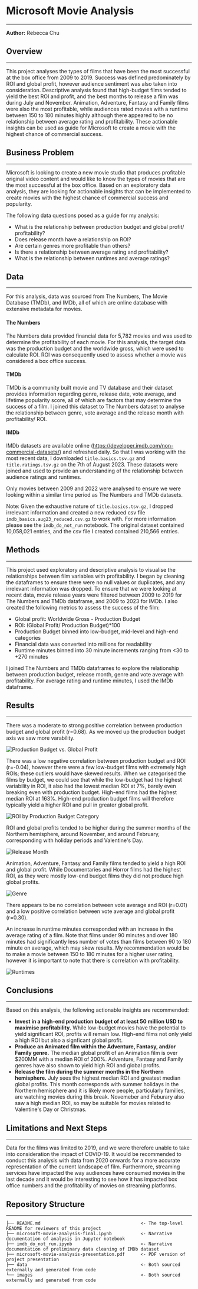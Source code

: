 # Microsoft Movie Analysis 
***
**Author:** Rebecca Chu


## Overview
***

This project analyses the types of films that have been the most successful at the box office from 2009 to 2019. Success was defined predominately by ROI and global profit, however audience sentiment was also taken into consideration. Descriptive analysis found that high-budget films tended to yield the best ROI and profit, and the best months to release a film was during July and November. Animation, Adventure, Fantasy and Family films were also the most profitable, while audiences rated movies with a runtime between 150 to 180 minutes highly although there appeared to be no relationship between average rating and profitability. These actionable insights can be used as guide for Microsoft to create a movie with the highest chance of commercial success.


## Business Problem
***

Microsoft is looking to create a new movie studio that produces profitable original video content and would like to know the types of movies that are the most successful at the box office. Based on an exploratory data analysis, they are looking for actionable insights that can be implemented to create movies with the highest chance of commercial success and popularity.

The following data questions posed as a guide for my analysis: 

* What is the relationship between production budget and global profit/ profitability?
* Does release month have a relationship on ROI?
* Are certain genres more profitable than others?
* Is there a relationship between average rating and profitability?
* What is the relationship between runtimes and average ratings?


## Data
***

For this analysis, data was sourced from The Numbers, The Movie Database (TMDb), and IMDb, all of which are online database with extensive metadata for movies.

#### The Numbers
The Numbers data provided financial data for 5,782 movies and was used to determine the profitability of each movie. For this analysis, the target data was the production budget and the worldwide gross, which were used to calculate ROI. ROI was consequently used to assess whether a movie was considered a box office success.

#### TMDb
TMDb is a community built movie and TV database and their dataset provides information regarding genre, release date, vote average, and lifetime popularity score, all of which are factors that may determine the success of a film. I joined this dataset to The Numbers dataset to analyse the relationship between genre, vote average and the release month with profitability/ ROI.

#### IMDb

IMDb datasets are available online (https://developer.imdb.com/non-commercial-datasets/) and refreshed daily. So that I was working with the most recent data, I downloaded ```title.basics.tsv.gz``` and ```title.ratings.tsv.gz``` on the 7th of August 2023. These datasets were joined and used to provide an understanding of the relationship between audience ratings and runtimes.

Only movies between 2009 and 2022 were analysed to ensure we were looking within a similar time period as The Numbers and TMDb datasets.

Note: Given the exhaustive nature of ```title.basics.tsv.gz```, I dropped irrelevant information and created a new reduced csv file ```imdb_basics.aug23_reduced.csv.gz``` to work with. For more information please see the ```imdb_do_not_run``` notebook. The original dataset contained 10,058,021 entries, and the csv file I created contained 210,566 entries.


## Methods
***

This project used exploratory and descriptive analysis to visualise the relationships between film variables with profitability. I began by cleaning the dataframes to ensure there were no null values or duplicates, and any irrelevant information was dropped. To ensure that we were looking at recent data, movie release years were filtered between 2009 to 2019 for The Numbers and TMDb dataframe, and 2009 to 2023 for IMDb. I also created the following metrics to assess the success of the film:

* Global profit: Worldwide Gross - Production Budget
* ROI: (Global Profit/ Production Budget)*100
* Production Budget binned into low-budget, mid-level and high-end categories 
* Financial data was converted into millions for readability
* Runtime minutes binned into 30 minute increments ranging from <30 to +270 minutes

I joined The Numbers and TMDb dataframes to explore the relationship between production budget, release month, genre and vote average with profitability. For average rating and runtime minutes, I used the IMDb dataframe.


## Results
***

There was a moderate to strong positive correlation between production budget and global profit (r=0.68). As we moved up the production budget axis we saw more varability.

![Production Budget vs. Global Profit](images/production_budget_vs_global_profit.png)

There was a low negative correlation between production budget and ROI (r=-0.04), however there were a few low-budget films with extremely high ROIs; these outliers would have skewed results. When we categorised the films by budget, we could see that while the low-budget had the highest variability in ROI, it also had the lowest median ROI at 7%, barely even breaking even with production budget. High-end films had the highest median ROI at 163%. High-end production budget films will therefore typically yield a higher ROI and pull in greater global profit. 

![ROI by Production Budget Category](images/ROI_by_budget_category.png)

ROI and global profits tended to be higher during the summer months of the Northern hemisphere, around November, and around February, corresponding with holiday periods and Valentine's Day.

![Release Month](images/release_month.png)

Animation, Adventure, Fantasy and Family films tended to yield a high ROI and global profit. While Documentaries and Horror films had the highest ROI, as they were mostly low-end budget films they did not produce high global profits.

![Genre](images/profit_by_genre.png)

There appears to be no correlation between vote average and ROI (r=0.01) and a low positive correlation between vote average and global profit (r=0.30). 

An increase in runtime minutes corresponded with an increase in the average rating of a film. Note that films under 90 minutes and over 180 minutes had significantly less number of votes than films between 90 to 180 minute on average, which may skew results. My recommendation would be to make a movie between 150 to 180 minutes for a higher user rating, however it is important to note that there is correlation with profitability.

![Runtimes](images/runtimes.png)

## Conclusions
***

Based on this analysis, the following actionable insights are recommended:

* **Invest in a high-end production budget of at least 50 million USD to maximise profitability.** While low-budget movies have the potential to yield significant ROI, profits will remain low. High-end films not only yield a high ROI but also a signficant global profit.
* **Produce an Animated film within the Adventure, Fantasy, and/or Family genre.** The median global profit of an Animation film is over $200MM with a median ROI of 200%. Adventure, Fantasy and Family genres have also shown to yield high ROI and global profits. 
* **Release the film during the summer months in the Northern hemisphere.** July sees the highest median ROI and greatest median global profits. This month corresponds with summer holidays in the Northern hemisphere and it is likely more people, particularly families, are watching movies during this break. Novemeber and Feburary also saw a high median ROI, so may be suitable for movies related to Valentine's Day or Christmas.
  
## Limitations and Next Steps
***

Data for the films was limited to 2019, and we were therefore unable to take into consideration the impact of COVID-19. It would be recommended to conduct this analysis with data from 2020 onwards for a more accurate representation of the current landscape of film. Furthermore, streaming services have impacted the way audiences have consumed movies in the last decade and it would be interesting to see how it has impacted box office numbers and the profitability of movies on streaming platforms.

## Repository Structure
***

```
├── README.md                                      <- The top-level README for reviewers of this project
├── microsoft-movie-analysis-final.ipynb           <- Narrative documentation of analysis in Jupyter notebook
├── imdb_do_not_run.ipynb                          <- Narrative documentation of preliminary data cleaning of IMDb dataset
├── microsoft-movie-analysis-presentation.pdf      <- PDF version of project presentation
├── data                                           <- Both sourced externally and generated from code
└── images                                         <- Both sourced externally and generated from code
```
